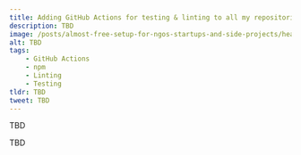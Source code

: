 ```yaml
---
title: Adding GitHub Actions for testing & linting to all my repositories
description: TBD
image: /posts/almost-free-setup-for-ngos-startups-and-side-projects/header.png
alt: TBD
tags: 
    - GitHub Actions
    - npm
    - Linting
    - Testing
tldr: TBD
tweet: TBD
---
```


TBD

<thanks>
    TBD
</thanks>
